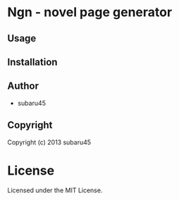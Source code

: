 # Ngn - novel page generator

## Usage

## Installation

## Author

* subaru45

## Copyright

Copyright (c) 2013 subaru45

# License

Licensed under the MIT License.


